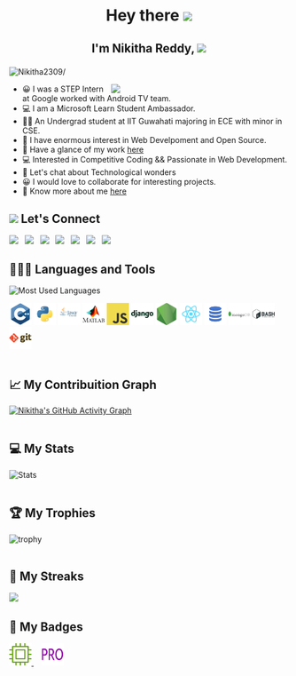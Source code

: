  # <p align="center" > Hey there <img src="https://media.giphy.com/media/hvRJCLFzcasrR4ia7z/giphy.gif" width="25px"> </p>
 
## <p align="center"> I'm Nikitha Reddy, <img src="https://readme-typing-svg.herokuapp.com?font=Urbanist&width=200&vCenter=true&height=18&color=C80D15FF&lines=a+Passionate+Coder;a+Full+Stack+Developer;a+Quick+Learner;a+Multitasker"></p>

<p align="left"> <img src=https://komarev.com/ghpvc/?username=Nikitha2309 alt=Nikitha2309/></p>

<img align='right' src="https://user-images.githubusercontent.com/66035321/129452259-a82c41a7-4f28-4299-9efc-f153afd566b8.gif" width="320">



 
 - 😀 I was a STEP Intern at Google worked with Android TV team.
 - 💻 I am a Microsoft Learn Student Ambassador.
 - 👩‍🎓 An Undergrad student at IIT Guwahati majoring in ECE with minor in CSE.
 - 📌 I have enormous interest in Web Develpoment and Open Source.
 - 🧐 Have a glance of my work [here](https://github.com/Nikitha2309?tab=repositories)
 - 💻 Interested in Competitive Coding && Passionate in Web Development.
 - 💬 Let's chat about Technological wonders
 - 😀 I would love to collaborate for interesting projects.
 - 🙂 Know more about me [here](https://nikitha2309.github.io/Portfolio/)



## <img src='https://raw.githubusercontent.com/ShahriarShafin/ShahriarShafin/main/Assets/handshake.gif' width="80px"> Let's Connect


[<img src="https://img.icons8.com/ios-filled/50/000000/portfolio.png" width="3.5%"/>](https://nikitha2309.github.io/Portfolio/)  &nbsp; 
[<img src="https://img.icons8.com/fluent/48/000000/gmail.png" width="3.5%"/>](mailto:nikithareddy2309@gmail.com)  &nbsp; 
[<img src="https://img.icons8.com/color/48/000000/linkedin.png" width="3.5%"/>](https://www.linkedin.com/in/nikitha2309/)  &nbsp;
[<img src="https://img.icons8.com/color/48/000000/whatsapp.png" width="3.5%"/>](https://api.whatsapp.com/send?phone=+919848670705)  &nbsp;
[<img src="https://img.icons8.com/fluent/48/000000/facebook-new.png" width="3.5%"/>](https://www.facebook.com/profile.php?id=100039995852083)  &nbsp; 
[<img src="https://img.icons8.com/fluent/48/000000/instagram-new.png" width="3.5%"/>](https://www.instagram.com/nikitha_2309/)  &nbsp; 
[<img src="https://img.icons8.com/color/48/000000/twitter.png" width="3.5%"/>](https://twitter.com/Nikitha2309)  &nbsp; 
<!-- <a href="mailto:nikithareddy2309@gmail.com"> <img src="https://img.icons8.com/fluent/48/000000/gmail.png" width="3.5%"/> -->


  
 ## 👨🏻‍💻 Languages and Tools <br />
 
 ![Most Used Languages](https://github-readme-stats.vercel.app/api/top-langs/?username=CharalambosIoannou&theme=tokyonight)
 <br /> 
  
  <code><img height="40" src="https://raw.githubusercontent.com/github/explore/80688e429a7d4ef2fca1e82350fe8e3517d3494d/topics/cpp/cpp.png"></code>
  <code><img height="40" src="https://raw.githubusercontent.com/github/explore/80688e429a7d4ef2fca1e82350fe8e3517d3494d/topics/python/python.png"></code>
  <code><img height="40" src="https://raw.githubusercontent.com/github/explore/80688e429a7d4ef2fca1e82350fe8e3517d3494d/topics/java/java.png"></code>
  <code><img height="40" src="https://raw.githubusercontent.com/github/explore/80688e429a7d4ef2fca1e82350fe8e3517d3494d/topics/matlab/matlab.png"></code>
  <code><img height="40" src="https://raw.githubusercontent.com/github/explore/80688e429a7d4ef2fca1e82350fe8e3517d3494d/topics/javascript/javascript.png"></code>
  <code><img height="40" src="https://raw.githubusercontent.com/github/explore/80688e429a7d4ef2fca1e82350fe8e3517d3494d/topics/django/django.png"></code>
  <code><img height="40" src="https://raw.githubusercontent.com/github/explore/80688e429a7d4ef2fca1e82350fe8e3517d3494d/topics/nodejs/nodejs.png"></code>
  <code><img height="40" src="https://raw.githubusercontent.com/github/explore/80688e429a7d4ef2fca1e82350fe8e3517d3494d/topics/react/react.png"></code>
  <code><img height="40" src="https://raw.githubusercontent.com/github/explore/80688e429a7d4ef2fca1e82350fe8e3517d3494d/topics/sql/sql.png"></code>
  <code><img height="40" src="https://raw.githubusercontent.com/github/explore/80688e429a7d4ef2fca1e82350fe8e3517d3494d/topics/mongodb/mongodb.png"></code>
  <code><img height="40" src="https://raw.githubusercontent.com/github/explore/80688e429a7d4ef2fca1e82350fe8e3517d3494d/topics/bash/bash.png"></code>
  <code><img height="40" src="https://raw.githubusercontent.com/github/explore/80688e429a7d4ef2fca1e82350fe8e3517d3494d/topics/git/git.png"></code>
  <br/> <br/> 
  
## 📈 My Contribuition Graph <br />
 [![Nikitha's GitHub Activity Graph](https://activity-graph.herokuapp.com/graph?username=Nikitha2309&theme=xcode)](https://git.io/Nikitha2309)
  <br/> <br/> 
  
## 💻 My Stats <br /> 
  
  ![Stats](https://github-readme-stats.vercel.app/api?username=Nikitha2309&show_icons=true&theme=radical) &nbsp; &nbsp; &nbsp; &nbsp; &nbsp; &nbsp; &nbsp; &nbsp; &nbsp; &nbsp;
  <br/> <br/>
  
<!--   <a href="https://github.com/Nikitha2309">
  <img height="180em" src="https://github-readme-stats.vercel.app/api?username=Nikitha2309&show_icons=true&title_color=fff&icon_color=79ff97&text_color=9f9f9f&bg_color=151515&count_private=true" />
<img src="https://github-readme-stats.vercel.app/api/top-langs/?username=Nikitha2309&show_icons=true&theme=radical" />
</a> -->
## 🏆 My Trophies <br /> 
  
  ![trophy](https://github-profile-trophy.vercel.app/?username=Nikitha2309&theme=juicyfresh&no-frame=true&row=1&&margin-w=20&no-bg=true)
  <br /><br />
  
## 💫 My Streaks <br />  
![](https://github-readme-streak-stats.herokuapp.com/?user=Nikitha2309&theme=tokyonight)
<br /> 

## 📛 My Badges <br />
<a href='https://docs.github.com/en/developers'><img src='https://raw.githubusercontent.com/acervenky/animated-github-badges/master/assets/devbadge.gif' width='40' height='40'>
</a> <a href='https://education.github.com/pack'><img src='https://raw.githubusercontent.com/acervenky/animated-github-badges/master/assets/pro.gif' width='40' height='40'></a>
<br /> <br /> 




































<!-- # <p align="center" > Hey there <img src="https://media.giphy.com/media/hvRJCLFzcasrR4ia7z/giphy.gif" width="25px"> </p>
 <p align="center"> I'm Nikitha Reddy, <img src="https://readme-typing-svg.herokuapp.com?font=Urbanist&width=200&vCenter=true&height=18&color=C80D15FF&lines=a+Passionate+Coder;a+Full+Stack+Developer;a+Quick+Learner;a+Multitasker"></p>
<p align="left"> <img src=https://komarev.com/ghpvc/?username=Nikitha2309 alt=Nikitha2309/></p>
<img align='right' src="https://user-images.githubusercontent.com/66035321/129452259-a82c41a7-4f28-4299-9efc-f153afd566b8.gif" width="320">
 
 ## 😀 About Me
 - 😀 I was a STEP Intern at Google worked with Android TV team.
 - 💻 I am a Microsoft Learn Student Ambassador.
 - 👩‍🎓 An Undergrad student at IIT Guwahati majoring in ECE with minor in CSE.
 - 📌 I have enormous interest in Web Develpoment and Open Source.
 - 🧐 Have a glance of my work [here](https://github.com/Nikitha2309?tab=repositories)
 - 💻 Interested in Competitive Coding && Passionate in Web Development.
 - 💬 Let's chat about Technological wonders
 - 😀 I would love to collaborate for interesting projects.
 - 🙂 Know more about me [here](https://nikitha2309.github.io/Portfolio/)

 ## Github Stats

<details>
   <summary>👨🏻‍💻 Most Used Languages and Tools</summary>
       <br/>
       <img src='https://github-readme-stats.vercel.app/api/top-langs/?username=CharalambosIoannou&theme=tokyonight' >
       <br/><br/>
</details>
       
<details>
   <summary>👨🏻‍💻 Known Languages and Frameworks</summary>
       <br/>
       <code><img height="40" src="https://raw.githubusercontent.com/github/explore/80688e429a7d4ef2fca1e82350fe8e3517d3494d/topics/cpp/cpp.png"></code>
       <code><img height="40" src="https://raw.githubusercontent.com/github/explore/80688e429a7d4ef2fca1e82350fe8e3517d3494d/topics/python/python.png"></code>
       <code><img height="40" src="https://raw.githubusercontent.com/github/explore/80688e429a7d4ef2fca1e82350fe8e3517d3494d/topics/java/java.png"></code>
       <code><img height="40" src="https://raw.githubusercontent.com/github/explore/80688e429a7d4ef2fca1e82350fe8e3517d3494d/topics/matlab/matlab.png"></code>
       <code><img height="40" src="https://raw.githubusercontent.com/github/explore/80688e429a7d4ef2fca1e82350fe8e3517d3494d/topics/javascript/javascript.png"></code>
       <code><img height="40" src="https://raw.githubusercontent.com/github/explore/80688e429a7d4ef2fca1e82350fe8e3517d3494d/topics/django/django.png"></code>
       <code><img height="40" src="https://raw.githubusercontent.com/github/explore/80688e429a7d4ef2fca1e82350fe8e3517d3494d/topics/nodejs/nodejs.png"></code>
       <code><img height="40" src="https://raw.githubusercontent.com/github/explore/80688e429a7d4ef2fca1e82350fe8e3517d3494d/topics/react/react.png"></code>
       <code><img height="40" src="https://raw.githubusercontent.com/github/explore/80688e429a7d4ef2fca1e82350fe8e3517d3494d/topics/sql/sql.png"></code>
       <code><img height="40" src="https://raw.githubusercontent.com/github/explore/80688e429a7d4ef2fca1e82350fe8e3517d3494d/topics/mongodb/mongodb.png"></code>
       <code><img height="40" src="https://raw.githubusercontent.com/github/explore/80688e429a7d4ef2fca1e82350fe8e3517d3494d/topics/bash/bash.png"></code>
       <code><img height="40" src="https://raw.githubusercontent.com/github/explore/80688e429a7d4ef2fca1e82350fe8e3517d3494d/topics/git/git.png"></code>
        <br/>
</details>
  
<details>
   <summary>📈 My Contribuition Graph</summary>
       <br/>
       <img src='https://activity-graph.herokuapp.com/graph?username=Nikitha2309&theme=xcode' >
       <br/>
</details>
  
<details>
   <summary>💻 My Stats</summary>
       <br/>
       <img src='https://github-readme-stats.vercel.app/api?username=Nikitha2309&show_icons=true&theme=radical' >
       <br/>
</details>

<details>
   <summary>🏆 My Trophies</summary>
       <br/>
       <img src='https://github-profile-trophy.vercel.app/?username=Nikitha2309&theme=juicyfresh&no-frame=true&row=1&&margin-w=20&no-bg=true' >
       <br/>
</details> 

<details>
   <summary>💫 My Streaks</summary>
        <br/>
        <img src='https://github-readme-streak-stats.herokuapp.com/?user=Nikitha2309&theme=tokyonight' >
        <br/>
</details> 

<details>
   <summary>📛 My Badges</summary>
        <br/>
        <a href='https://docs.github.com/en/developers'><img src='https://raw.githubusercontent.com/acervenky/animated-github-badges/master/assets/devbadge.gif' width='40' height='40'>
        </a> <a href='https://education.github.com/pack'><img src='https://raw.githubusercontent.com/acervenky/animated-github-badges/master/assets/pro.gif' width='40' height='40'></a> 
        <br/>
</details> 

## <img src='https://raw.githubusercontent.com/ShahriarShafin/ShahriarShafin/main/Assets/handshake.gif' width="80px"> Let's Connect
[<img src="https://img.icons8.com/ios-filled/50/000000/portfolio.png" width="3.5%"/>](https://nikitha2309.github.io/Portfolio/)  &nbsp; 
[<img src="https://img.icons8.com/fluent/48/000000/gmail.png" width="3.5%"/>](mailto:nikithareddy2309@gmail.com)  &nbsp; 
[<img src="https://img.icons8.com/color/48/000000/linkedin.png" width="3.5%"/>](https://www.linkedin.com/in/nikitha2309/)  &nbsp;
[<img src="https://img.icons8.com/color/48/000000/whatsapp.png" width="3.5%"/>](https://api.whatsapp.com/send?phone=+919848670705)  &nbsp;
[<img src="https://img.icons8.com/fluent/48/000000/facebook-new.png" width="3.5%"/>](https://www.facebook.com/profile.php?id=100039995852083)  &nbsp; 
[<img src="https://img.icons8.com/fluent/48/000000/instagram-new.png" width="3.5%"/>](https://www.instagram.com/nikitha_2309/)  &nbsp; 
[<img src="https://img.icons8.com/color/48/000000/twitter.png" width="3.5%"/>](https://twitter.com/Nikitha2309)  &nbsp; 
<!-- <a href="mailto:nikithareddy2309@gmail.com"> <img src="https://img.icons8.com/fluent/48/000000/gmail.png" width="3.5%"/> -->
